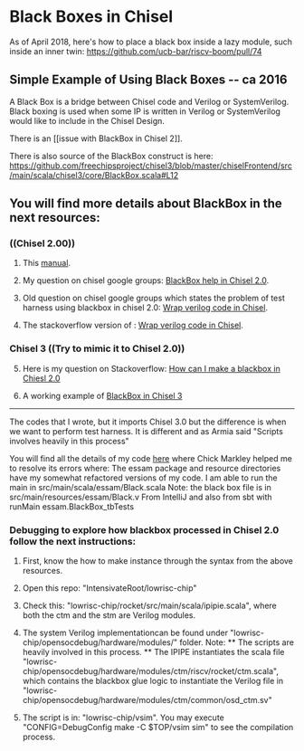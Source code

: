 # Black Boxes in Chisel
As of April 2018, here's how to place a black box inside a lazy module, such inside an inner twin:
https://github.com/ucb-bar/riscv-boom/pull/74


## Simple Example of Using Black Boxes -- ca 2016

A Black Box is a bridge between Chisel code and Verilog or SystemVerilog.  Black boxing is used when some IP is written in Verilog or SystemVerilog would like to include in the Chisel Design.

There is an [[issue with BlackBox in Chisel 2]].

There is also source of the BlackBox construct is here:
https://github.com/freechipsproject/chisel3/blob/master/chiselFrontend/src/main/scala/chisel3/core/BlackBox.scala#L12

## You will find more details about BlackBox in the next resources:

### ((Chisel 2.00))
1) This [manual](https://chisel.eecs.berkeley.edu/2.0.0/manual.html).

2) My question on chisel google groups: [BlackBox help in Chisel 2.0](https://groups.google.com/forum/#!topic/chisel-users/Mk6AYNu9I0M).

3) Old question on chisel google groups which states the problem of test harness using blackbox in chisel 2.0: [Wrap verilog code in Chisel](https://groups.google.com/forum/#!topic/chisel-users/ZSAhItKXR2Q).

4) The stackoverflow version of : [Wrap verilog code in Chisel](https://stackoverflow.com/questions/24154279/wrap-verilog-code-in-chisel).

### Chisel 3 ((Try to mimic it to Chisel 2.0))
5) Here is my question on Stackoverflow: [How can I make a blackbox in Chiesl 2.0](https://stackoverflow.com/questions/46131235/how-can-i-make-a-blackbox-in-chisel-2-0/46160719#46160719)

6) A working example of [BlackBox in Chisel 3](https://github.com/chick/chisel-experiments/blob/master/src/main/scala/essam/Black.scala)

--------------------------------------------------------------------------------------------------------------------------
The codes that I wrote, but it imports Chisel 3.0 but the difference is when we want to perform test harness. It is different and as Armia said "Scripts involves heavily in this process"

You will find all the details of my code [here](https://github.com/chick/chisel-experiments) where Chick Markley helped me to resolve its errors where: 
The essam package and resource directories have my somewhat refactored versions of my code.
I am able to run the main in src/main/scala/essam/Black.scala
Note: the black box file is in src/main/resources/essam/Black.v
From IntelliJ and also from
sbt with
runMain essam.BlackBox_tbTests

### Debugging to explore how blackbox processed in Chisel 2.0 follow the next instructions:
1) First, know the how to make instance through the syntax from the above resources.
2) Open this repo: "IntensivateRoot/lowrisc-chip"
3) Check this: "lowrisc-chip/rocket/src/main/scala/ipipie.scala", where both the ctm and the stm are Verilog modules.
4) The system Verilog implementationcan be found under "lowrisc-chip/opensocdebug/hardware/modules/" folder.
Note: 
** The scripts are heavily involved in this process.
** The IPIPE instantiates the scala file "lowrisc-chip/opensocdebug/hardware/modules/ctm/riscv/rocket/ctm.scala", which contains the blackbox glue logic to instantiate the Verilog file in "lowrisc-chip/opensocdebug/hardware/modules/ctm/common/osd_ctm.sv"

5) The script is in: "lowrisc-chip/vsim". You may execute "CONFIG=DebugConfig make -C $TOP/vsim sim" to see the compilation process.








